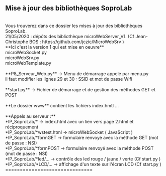 ## Mise à jour des bibliothèques SoproLab
<br />
Vous trouverez dans ce dossier les mises à jour des bibliothèques SoproLab.
<br />
21/05/2020 : dépôts des bibliothèque microWebServer_V1. (Cf Jean-Christophe BOS : https://github.com/jczic/MicroWebSrv )<br />
**Ici c'est la version 1 qui est mise en oeuvre**<br />
microWebSocket.py<br />
microWebSrv.py<br />
microWebTemplate.py<br /> 
<br />
**P8_Serveur_Web.py** -> Menu de démarrage appelé par menu.py<br />
	il faut modifier les lignes 29 et 30 : SSID et mot de passe Wifi<br />
<br />
**start.py** -> Fichier de démarrage et de gestion des méthodes GET et POST<br />
<br />
**Le dossier www** contient les fichiers index.hmtl ... <br />
<br />
**Appels au serveur :**<br />
*IP_SoproLab/* -> index.html avec un lien vers page 2.html et réciproquement<br />
*IP_SoproLab/*wstest.html -> microWebSocket ( JavaScript )<br />
*IP_SoproLab/*formGET -> formulaire renvoyé avec la méthode GET (mot de passe : NSI)<br />
*IP_SoproLab/*formPOST -> formulaire renvoyé avec la méthode POST (mot de passe : NSI)<br />
*IP_SoproLab/*led/... -> contrôle des led rouge / jaune / verte (Cf start.py )<br />
*IP_SoproLab/*LCD/... -> affichage d'un texte sur l'écran LCD (Cf start.py )<br />
==============================
